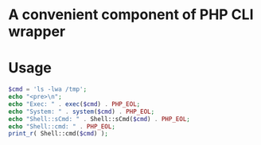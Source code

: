 # A convenient component of PHP CLI wrapper

# Usage

```php
$cmd = 'ls -lwa /tmp';
echo "<pre>\n";
echo "Exec: " . exec($cmd) . PHP_EOL;
echo "System: " . system($cmd) . PHP_EOL;
echo "Shell::sCmd: " . Shell::sCmd($cmd) . PHP_EOL;
echo "Shell::cmd: " . PHP_EOL;
print_r( Shell::cmd($cmd) );
```
